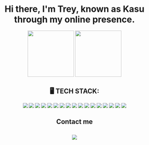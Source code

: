 <h1 align='center'>
  Hi there, I'm Trey, known as Kasu through my online presence.
</h1>
 
<p align='center'>
  <a href="#"><img src="https://github-readme-stats.vercel.app/api?username=kasualkid12&count_private=true&show_icons=true&theme=transparent" height="150"></a>
  <a href="#"><img src="https://github-readme-stats.vercel.app/api/top-langs/?username=kasualkid12&size_weight=0.5&count_weight=0.5&layout=compact&theme=transparent" height="150"></a>
</p>

<h2 align='center'>
🖥 TECH STACK:
</h2>
<div align='center'>
  <img src='https://img.shields.io/badge/JavaScript-323330?style=for-the-badge&logo=javascript&logoColor=F7DF1E' />
  <img src='https://img.shields.io/badge/TypeScript-007ACC?style=for-the-badge&logo=typescript&logoColor=white' />
  <img src='https://img.shields.io/badge/PostgreSQL-316192?style=for-the-badge&logo=postgresql&logoColor=white' />
  <img src='https://img.shields.io/badge/MongoDB-4EA94B?style=for-the-badge&logo=mongodb&logoColor=white' />
  <img src='https://img.shields.io/badge/Node.js-339933?style=for-the-badge&logo=nodedotjs&logoColor=white' />
  <img src='https://img.shields.io/badge/ts--node-3178C6?style=for-the-badge&logo=ts-node&logoColor=white' />
  <img src='https://img.shields.io/badge/Express.js-000000?style=for-the-badge&logo=express&logoColor=white' />
  <img src='https://img.shields.io/badge/Docker-2CA5E0?style=for-the-badge&logo=docker&logoColor=white' />
  <img src='https://img.shields.io/badge/npm-CB3837?style=for-the-badge&logo=npm&logoColor=white' />
  <img src='https://img.shields.io/badge/HTML5-E34F26?style=for-the-badge&logo=html5&logoColor=white' />
  <img src='https://img.shields.io/badge/CSS3-1572B6?style=for-the-badge&logo=css3&logoColor=white' />
  <img src='https://img.shields.io/badge/Sass-CC6699?style=for-the-badge&logo=sass&logoColor=white' />
  <img src='https://img.shields.io/badge/json-5E5C5C?style=for-the-badge&logo=json&logoColor=white' />
  <img src='https://img.shields.io/badge/prettier-1A2C34?style=for-the-badge&logo=prettier&logoColor=F7BA3E' />
  <img src='https://img.shields.io/badge/React-20232A?style=for-the-badge&logo=react&logoColor=61DAFB' />
  <img src='https://img.shields.io/badge/VSCode-0078D4?style=for-the-badge&logo=visual%20studio%20code&logoColor=white' />
  <img src='https://img.shields.io/badge/Webpack-8DD6F9?style=for-the-badge&logo=Webpack&logoColor=white' />
</div>

<div align='center'>
  <h2>Contact me<h2>
  <a href="https://www.linkedin.com/in/kasualkid12/"><img src="https://img.shields.io/badge/LinkedIn-0077B5?style=for-the-badge&logo=linkedin&logoColor=white"></a>
</div>
